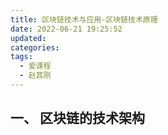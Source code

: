 ```yaml
---
title: 区块链技术与应用-区块链技术原理
date: 2022-06-21 19:25:52
updated:
categories:
tags:
  - 爱课程
  - 赵其刚
---
```


## 一、 区块链的技术架构
